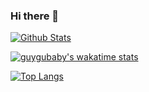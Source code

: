 ### Hi there 👋

[![Github Stats](https://github-readme-stats.vercel.app/api?username=guygubaby&theme=dracula&show_icons=true)](https://github.com/guygubaby/)

[![guygubaby's wakatime stats](https://github-readme-stats.vercel.app/api/wakatime?username=guygubaby&theme=dracula)](https://github.com/anuraghazra/github-readme-stats)

[![Top Langs](https://github-readme-stats.vercel.app/api/top-langs/?username=guygubaby&layout=compact&theme=dracula)](https://github.com/guygubaby/github-readme-stats)
